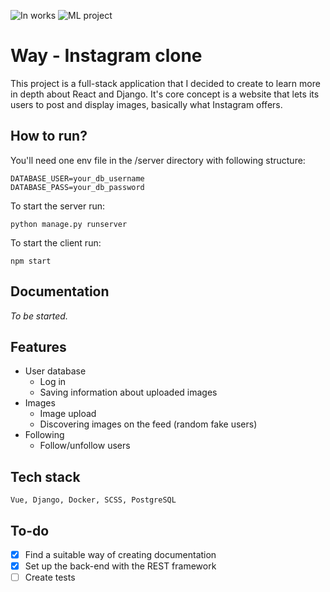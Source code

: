 

![In works](https://i.imgur.com/hRgn3WZ.png)
![ML project](https://i.imgur.com/meB7aiP.png)



# Way - Instagram clone

This project is a full-stack application that I decided to create to learn more in depth about React and Django. It's core concept is a website that lets its users to post and display images, basically what Instagram offers. 

## How to run?
You'll need one env file in the /server directory with following structure:
```
DATABASE_USER=your_db_username
DATABASE_PASS=your_db_password
```

To start the server run:
```
python manage.py runserver
```

To start the client run:
```
npm start
```

## Documentation

_To be started._



## Features

- User database
  - Log in
  - Saving information about uploaded images
- Images
  - Image upload
  - Discovering images on the feed (random fake users)
- Following
  - Follow/unfollow users



## Tech stack

```
Vue, Django, Docker, SCSS, PostgreSQL
```



## To-do

- [x] Find a suitable way of creating documentation
- [x] Set up the back-end with the REST framework
- [ ] Create tests
